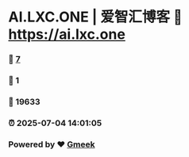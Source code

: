 # AI.LXC.ONE | 爱智汇博客 :link: https://ai.lxc.one 
### :page_facing_up: [7](https://ai.lxc.one/tag.html) 
### :speech_balloon: 1 
### :hibiscus: 19633 
### :alarm_clock: 2025-07-04 14:01:05 
### Powered by :heart: [Gmeek](https://github.com/Meekdai/Gmeek)
